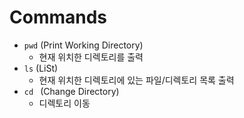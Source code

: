 # Commands



* ```pwd``` (Print Working Directory)
  * 현재 위치한 디렉토리를 출력
* ``` ls ``` (LiSt)
  * 현재 위치한 디렉토리에 있는 파일/디렉토리 목록 출력
* ```cd ``` (Change Directory) 
  * 디렉토리 이동
